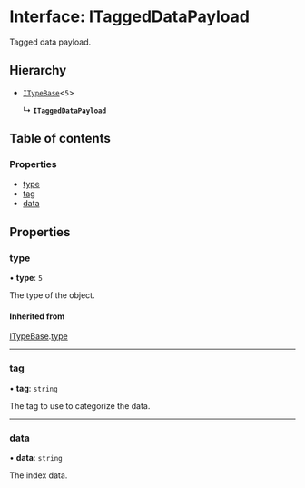 # Interface: ITaggedDataPayload

Tagged data payload.

## Hierarchy

- [`ITypeBase`](ITypeBase.md)<``5``\>

  ↳ **`ITaggedDataPayload`**

## Table of contents

### Properties

- [type](ITaggedDataPayload.md#type)
- [tag](ITaggedDataPayload.md#tag)
- [data](ITaggedDataPayload.md#data)

## Properties

### type

• **type**: ``5``

The type of the object.

#### Inherited from

[ITypeBase](ITypeBase.md).[type](ITypeBase.md#type)

___

### tag

• **tag**: `string`

The tag to use to categorize the data.

___

### data

• **data**: `string`

The index data.
